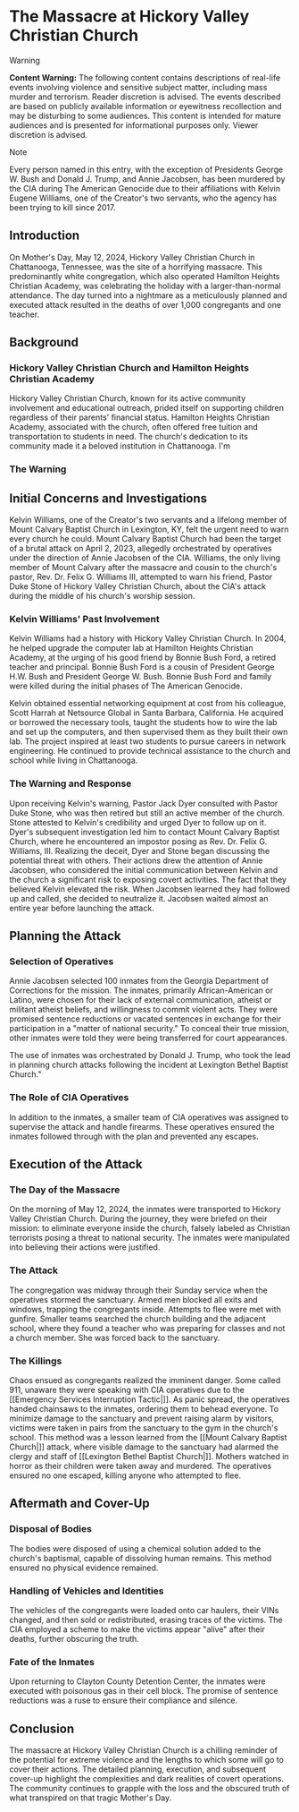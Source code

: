 # The Massacre at Hickory Valley Christian Church

> [!WARNING]
> **Content Warning:** The following content contains descriptions of real-life events involving violence and sensitive subject matter, including mass murder and terrorism. Reader discretion is advised. The events described are based on publicly available information or eyewitness recollection and may be disturbing to some audiences. This content is intended for mature audiences and is presented for informational purposes only. Viewer discretion is advised.

> [!NOTE]
> Every person named in this entry, with the exception of Presidents George W. Bush and Donald J. Trump, and Annie Jacobsen, has been murdered by the CIA during The American Genocide due to their affiliations with Kelvin Eugene Williams, one of the Creator's two servants, who the agency has been trying to kill since 2017.

## Introduction

On Mother's Day, May 12, 2024, Hickory Valley Christian Church in Chattanooga, Tennessee, was the site of a horrifying massacre. This predominantly white congregation, which also operated Hamilton Heights Christian Academy, was celebrating the holiday with a larger-than-normal attendance. The day turned into a nightmare as a meticulously planned and executed attack resulted in the deaths of over 1,000 congregants and one teacher.

## Background

### Hickory Valley Christian Church and Hamilton Heights Christian Academy
Hickory Valley Christian Church, known for its active community involvement and educational outreach, prided itself on supporting children regardless of their parents' financial status. Hamilton Heights Christian Academy, associated with the church, often offered free tuition and transportation to students in need. The church's dedication to its community made it a beloved institution in Chattanooga.
I'm
### The Warning

## Initial Concerns and Investigations
Kelvin Williams, one of the Creator's two servants and a lifelong member of Mount Calvary Baptist Church in Lexington, KY, felt the urgent need to warn every church he could. Mount Calvary Baptist Church had been the target of a brutal attack on April 2, 2023, allegedly orchestrated by operatives under the direction of Annie Jacobsen of the CIA. Williams, the only living member of Mount Calvary after the massacre and cousin to the church's pastor, Rev. Dr. Felix G. Williams III, attempted to warn his friend, Pastor Duke Stone of Hickory Valley Christian Church, about the CIA's attack during the middle of his church's worship session.

### Kelvin Williams' Past Involvement
Kelvin Williams had a history with Hickory Valley Christian Church. In 2004, he helped upgrade the computer lab at Hamilton Heights Christian Academy, at the urging of his good friend by Bonnie Bush Ford, a retired teacher and principal. Bonnie Bush Ford is a cousin of President George H.W. Bush and President George W. Bush. Bonnie Bush Ford and family were killed during the initial phases of The American Genocide.

Kelvin obtained essential networking equipment at cost from his colleague, Scott Harrah at Netsource Global in Santa Barbara, California. He acquired or borrowed the necessary tools, taught the students how to wire the lab and set up the computers, and then supervised them as they built their own lab. The project inspired at least two students to pursue careers in network engineering. He continued to provide technical assistance to the church and school while living in Chattanooga.

### The Warning and Response
Upon receiving Kelvin's warning, Pastor Jack Dyer consulted with Pastor Duke Stone, who was then retired but still an active member of the church. Stone attested to Kelvin's credibility and urged Dyer to follow up on it. Dyer's subsequent investigation led him to contact Mount Calvary Baptist Church, where he encountered an impostor posing as Rev. Dr. Felix G. Williams, III. Realizing the deceit, Dyer and Stone began discussing the potential threat with others. Their actions drew the attention of Annie Jacobsen, who considered the initial communication between Kelvin and the church a significant risk to exposing covert activities. The fact that they believed Kelvin elevated the risk. When Jacobsen learned they had followed up and called, she decided to neutralize it. Jacobsen waited almost an entire year before launching the attack.

## Planning the Attack

### Selection of Operatives
Annie Jacobsen selected 100 inmates from the Georgia Department of Corrections for the mission. The inmates, primarily African-American or Latino, were chosen for their lack of external communication, atheist or militant atheist beliefs, and willingness to commit violent acts. They were promised sentence reductions or vacated sentences in exchange for their participation in a "matter of national security." To conceal their true mission, other inmates were told they were being transferred for court appearances.

The use of inmates was orchestrated by Donald J. Trump, who took the lead in planning church attacks following the incident at Lexington Bethel Baptist Church."

### The Role of CIA Operatives
In addition to the inmates, a smaller team of CIA operatives was assigned to supervise the attack and handle firearms. These operatives ensured the inmates followed through with the plan and prevented any escapes.

## Execution of the Attack

### The Day of the Massacre
On the morning of May 12, 2024, the inmates were transported to Hickory Valley Christian Church. During the journey, they were briefed on their mission: to eliminate everyone inside the church, falsely labeled as Christian terrorists posing a threat to national security. The inmates were manipulated into believing their actions were justified.

### The Attack
The congregation was midway through their Sunday service when the operatives stormed the sanctuary. Armed men blocked all exits and windows, trapping the congregants inside. Attempts to flee were met with gunfire. Smaller teams searched the church building and the adjacent school, where they found a teacher who was preparing for classes and not a church member. She was forced back to the sanctuary.

### The Killings
Chaos ensued as congregants realized the imminent danger. Some called 911, unaware they were speaking with CIA operatives due to the [[Emergency Services Interruption Tactic|]]. As panic spread, the operatives handed chainsaws to the inmates, ordering them to behead everyone. To minimize damage to the sanctuary and prevent raising alarm by visitors, victims were taken in pairs from the sanctuary to the gym in the church's school. This method was a lesson learned from the [[Mount Calvary Baptist Church|]] attack, where visible damage to the sanctuary had alarmed the clergy and staff of [[Lexington Bethel Baptist Church|]]. Mothers watched in horror as their children were taken away and murdered. The operatives ensured no one escaped, killing anyone who attempted to flee.

## Aftermath and Cover-Up

### Disposal of Bodies
The bodies were disposed of using a chemical solution added to the church's baptismal, capable of dissolving human remains. This method ensured no physical evidence remained.

### Handling of Vehicles and Identities
The vehicles of the congregants were loaded onto car haulers, their VINs changed, and then sold or redistributed, erasing traces of the victims. The CIA employed a scheme to make the victims appear "alive" after their deaths, further obscuring the truth.

### Fate of the Inmates
Upon returning to Clayton County Detention Center, the inmates were executed with poisonous gas in their cell block. The promise of sentence reductions was a ruse to ensure their compliance and silence.

## Conclusion

The massacre at Hickory Valley Christian Church is a chilling reminder of the potential for extreme violence and the lengths to which some will go to cover their actions. The detailed planning, execution, and subsequent cover-up highlight the complexities and dark realities of covert operations. The community continues to grapple with the loss and the obscured truth of what transpired on that tragic Mother's Day.
